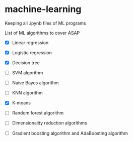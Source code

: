 # machine-learning
Keeping all .ipynb files of ML programs




List of ML algorithms to cover ASAP

- [x]    Linear regression
- [x]    Logistic regression
- [x]    Decision tree
- [ ]    SVM algorithm
- [ ]    Naive Bayes algorithm
- [ ]    KNN algorithm
- [x]    K-means
- [ ]    Random forest algorithm
- [ ]    Dimensionality reduction algorithms
- [ ]    Gradient boosting algorithm and AdaBoosting algorithm

